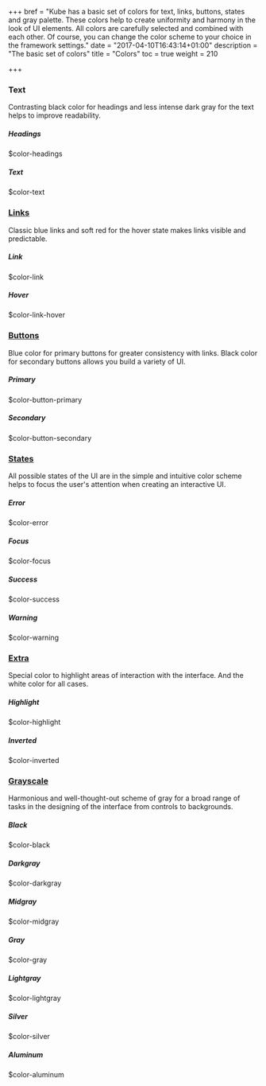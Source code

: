 +++
bref = "Kube has a basic set of colors for text, links, buttons, states and gray palette. These colors help to create uniformity and harmony in the look of UI elements. All colors are carefully selected and combined with each other. Of course, you can change the color scheme to your choice in the framework settings."
date = "2017-04-10T16:43:14+01:00"
description = "The basic set of colors"
title = "Colors"
toc = true
weight = 210

+++
<h3 class="section-head">Text</h3>
<p>Contrasting black color for headings and less intense dark gray for the text helps to improve readability.</p>
<div class="example">
  <div class="swatch-box">
    <div class="swatch-item">
      <span class="swatch swatch-bg-headings"></span>
      <h5>Headings</h5>
      <p>$color-headings</p>
    </div>
    <div class="swatch-item">
      <span class="swatch swatch-bg-text"></span>
      <h5>Text</h5>
      <p>$color-text</p>
    </div>
  </div>
</div>
<h3 class="section-head" id="h-links"><a href="#h-links">Links</a></h3>
<p>Classic blue links and soft red for the hover state makes links visible and predictable.</p>
<div class="example">
  <div class="swatch-box">
    <div class="swatch-item">
      <span class="swatch swatch-bg-link"></span>
      <h5>Link</h5>
      <p>$color-link</p>
    </div>
    <div class="swatch-item">
      <span class="swatch swatch-bg-link-hover"></span>
      <h5>Hover</h5>
      <p>$color-link-hover</p>
    </div>
  </div>
</div>
<h3 class="section-head" id="h-buttons"><a href="#h-buttons">Buttons</a></h3>
<p>Blue color for primary buttons for greater consistency with links. Black color for secondary buttons allows you build a variety of UI.</p>
<div class="example">
  <div class="swatch-box">
    <div class="swatch-item">
      <span class="swatch swatch-bg-button-primary"></span>
      <h5>Primary</h5>
      <p>$color-button-primary</p>
    </div>
    <div class="swatch-item">
      <span class="swatch swatch-bg-button-secondary"></span>
      <h5>Secondary</h5>
      <p>$color-button-secondary</p>
    </div>
  </div>
</div>
<h3 class="section-head" id="h-states"><a href="#h-states">States</a></h3>
<p>All possible states of the UI are in the simple and intuitive color scheme helps to focus the user's attention when creating an interactive UI.</p>
<div class="example">
  <div class="swatch-box">
    <div class="swatch-item">
      <span class="swatch bg-error"></span>
      <h5>Error</h5>
      <p>$color-error</p>
    </div>
    <div class="swatch-item">
      <span class="swatch bg-focus"></span>
      <h5>Focus</h5>
      <p>$color-focus</p>
    </div>
    <div class="swatch-item">
      <span class="swatch bg-success"></span>
      <h5>Success</h5>
      <p>$color-success</p>
    </div>
    <div class="swatch-item">
      <span class="swatch bg-warning"></span>
      <h5>Warning</h5>
      <p>$color-warning</p>
    </div>
  </div>
</div>
<h3 class="section-head" id="h-extra"><a href="#h-extra">Extra</a></h3>
<p>Special color to highlight areas of interaction with the interface. And the white color for all cases.</p>
<div class="example">
  <div class="swatch-box">
    <div class="swatch-item">
      <span class="swatch bg-highlight"></span>
      <h5>Highlight</h5>
      <p>$color-highlight</p>
    </div>
    <div class="swatch-item">
      <span class="swatch swatch-bg-inverted"></span>
      <h5>Inverted</h5>
      <p>$color-inverted</p>
    </div>
  </div>
</div>
<h3 class="section-head" id="h-grayscale"><a href="#h-grayscale">Grayscale</a></h3>
<p>Harmonious and well-thought-out scheme of gray for a broad range of tasks in the designing of the interface from controls to backgrounds.</p>
<div class="example">
  <div class="swatch-box">
    <div class="swatch-item">
      <span class="swatch bg-black"></span>
      <h5>Black</h5>
      <p>$color-black</p>
    </div>
    <div class="swatch-item">
      <span class="swatch bg-darkgray"></span>
      <h5>Darkgray</h5>
      <p>$color-darkgray</p>
    </div>
    <div class="swatch-item">
      <span class="swatch bg-midgray"></span>
      <h5>Midgray</h5>
      <p>$color-midgray</p>
    </div>
    <div class="swatch-item">
      <span class="swatch bg-gray"></span>
      <h5>Gray</h5>
      <p>$color-gray</p>
    </div>
    <div class="swatch-item">
      <span class="swatch bg-lightgray"></span>
      <h5>Lightgray</h5>
      <p>$color-lightgray</p>
    </div>
    <div class="swatch-item">
      <span class="swatch bg-silver"></span>
      <h5>Silver</h5>
      <p>$color-silver</p>
    </div>
    <div class="swatch-item">
      <span class="swatch bg-aluminum"></span>
      <h5>Aluminum</h5>
      <p>$color-aluminum</p>
    </div>
  </div>
</div>